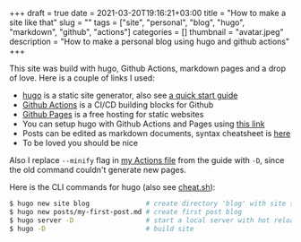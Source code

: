 +++ 
draft = true
date = 2021-03-20T19:16:21+03:00
title = "How to make a site like that"
slug = "" 
tags = ["site", "personal", "blog", "hugo", "markdown", "github", "actions"]
categories = []
thumbnail = "avatar.jpeg"
description = "How to make a personal blog using hugo and github actions"
+++

This site was build with hugo, Github Actions, markdown pages and a drop of love. Here is a couple of links I used:
- [hugo](https://github.com/gohugoio/hugo) is a static site generator, also see [a quick start guide](https://gohugo.io/getting-started/quick-start/)
- [Github Actions](https://github.com/features/actions) is a CI/CD building blocks for Github
- [Github Pages](https://pages.github.com/) is a free hosting for static websites
- You can setup hugo with Github Actions and Pages using [this link](https://gohugo.io/hosting-and-deployment/hosting-on-github/#readout)
- Posts can be edited as markdown documents, syntax cheatsheet is [here](https://www.markdownguide.org/basic-syntax/)
- To be loved you should be nice

Also I replace `--minify` flag in [my Actions file](https://github.com/Snyssfx/snyssfx.github.io/blob/main/.github/workflows/gh-pages.yml#L24) from the guide with `-D`, since the old command couldn't generate new pages.

Here is the CLI commands for hugo (also see [cheat.sh](https://cheat.sh/hugo)):
```zsh
$ hugo new site blog              # create directory 'blog' with site skeleton
$ hugo new posts/my-first-post.md # create first post blog
$ hugo server -D                  # start a local server with hot reloading
$ hugo -D                         # build site
```
